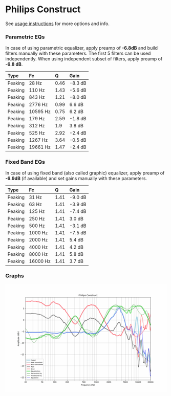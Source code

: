 # Philips Construct
See [usage instructions](https://github.com/jaakkopasanen/AutoEq#usage) for more options and info.

### Parametric EQs
In case of using parametric equalizer, apply preamp of **-6.8dB** and build filters manually
with these parameters. The first 5 filters can be used independently.
When using independent subset of filters, apply preamp of **-6.8 dB**.

| Type    | Fc       |    Q | Gain    |
|:--------|:---------|:-----|:--------|
| Peaking | 28 Hz    | 0.46 | -8.3 dB |
| Peaking | 110 Hz   | 1.43 | -5.6 dB |
| Peaking | 843 Hz   | 1.21 | -8.0 dB |
| Peaking | 2776 Hz  | 0.99 | 6.6 dB  |
| Peaking | 10595 Hz | 0.75 | 6.2 dB  |
| Peaking | 179 Hz   | 2.59 | -1.8 dB |
| Peaking | 312 Hz   | 1.9  | 3.8 dB  |
| Peaking | 525 Hz   | 2.92 | -2.4 dB |
| Peaking | 1267 Hz  | 3.64 | -0.5 dB |
| Peaking | 19661 Hz | 1.47 | -2.4 dB |

### Fixed Band EQs
In case of using fixed band (also called graphic) equalizer, apply preamp of **-6.9dB**
(if available) and set gains manually with these parameters.

| Type    | Fc       |    Q | Gain    |
|:--------|:---------|:-----|:--------|
| Peaking | 31 Hz    | 1.41 | -9.0 dB |
| Peaking | 63 Hz    | 1.41 | -3.9 dB |
| Peaking | 125 Hz   | 1.41 | -7.4 dB |
| Peaking | 250 Hz   | 1.41 | 3.0 dB  |
| Peaking | 500 Hz   | 1.41 | -3.1 dB |
| Peaking | 1000 Hz  | 1.41 | -7.5 dB |
| Peaking | 2000 Hz  | 1.41 | 5.4 dB  |
| Peaking | 4000 Hz  | 1.41 | 4.2 dB  |
| Peaking | 8000 Hz  | 1.41 | 5.8 dB  |
| Peaking | 16000 Hz | 1.41 | 3.7 dB  |

### Graphs
![](./Philips%20Construct.png)